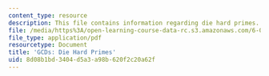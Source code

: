 ```yaml
---
content_type: resource
description: This file contains information regarding die hard primes.
file: /media/https%3A/open-learning-course-data-rc.s3.amazonaws.com/6-042j-mathematics-for-computer-science-spring-2015/8d08b1bd3404d5a3a98b620f2c20a62f_MIT6_042JS15_Hard_Primes.pdf
file_type: application/pdf
resourcetype: Document
title: 'GCDs: Die Hard Primes'
uid: 8d08b1bd-3404-d5a3-a98b-620f2c20a62f
---
```

